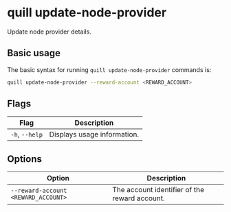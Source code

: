 # quill update-node-provider

Update node provider details.

## Basic usage

The basic syntax for running `quill update-node-provider` commands is:

``` bash
quill update-node-provider --reward-account <REWARD_ACCOUNT>
```


## Flags

| Flag                 | Description                                     |
|----------------------|-------------------------------------------------|
| `-h`, `--help`       | Displays usage information.                     |

## Options

| Option | Description |
|----------|-------------|
| `--reward-account <REWARD_ACCOUNT>` | The account identifier of the reward account. |
